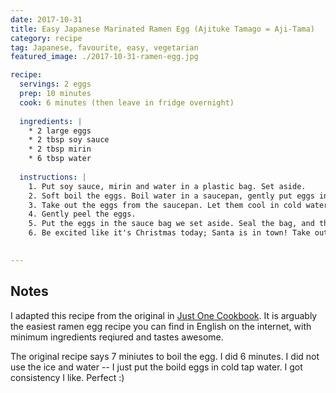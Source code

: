 ```yaml
---
date: 2017-10-31
title: Easy Japanese Marinated Ramen Egg (Ajituke Tamago = Aji-Tama)
category: recipe
tag: Japanese, favourite, easy, vegetarian
featured_image: ./2017-10-31-ramen-egg.jpg

recipe:
  servings: 2 eggs
  prep: 10 minutes
  cook: 6 minutes (then leave in fridge overnight)
  
  ingredients: |
    * 2 large eggs 
    * 2 tbsp soy sauce
    * 2 tbsp mirin
    * 6 tbsp water
    
  instructions: |
    1. Put soy sauce, mirin and water in a plastic bag. Set aside.
    2. Soft boil the eggs. Boil water in a saucepan, gently put eggs in the boiling water, and then reduce the heat to simmer. I like 6 minutes; the original recipe suggests 7 minutes -- this is to your taste
    3. Take out the eggs from the saucepan. Let them cool in cold water in a bowl. About 3 minutes.
    4. Gently peel the eggs.
    5. Put the eggs in the sauce bag we set aside. Seal the bag, and then leave in the fridge overnight. The original recipe suggests minimum 3-4 hours; recommends overnight. 
    6. Be excited like it's Christmas today; Santa is in town! Take out the eggs from the bag, cut them in half. Rejoice!
  

---
```



## Notes ##

I adapted this recipe from the original in [Just One Cookbook](https://www.justonecookbook.com/ramen-egg/). It is arguably the easiest ramen egg recipe you can find in English on the internet, with minimum ingredients reqiured and tastes awesome.

The original recipe says 7 miniutes to boil the egg. I did 6 minutes. I did not use the ice and water -- I just put the boild eggs in cold tap water. I got consistency I like. Perfect :) 